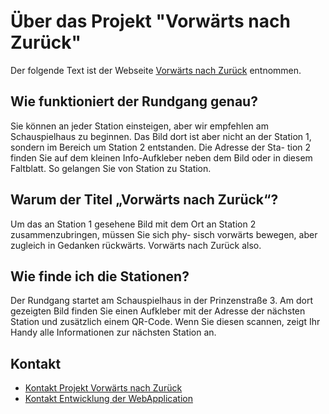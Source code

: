# Über das Projekt "Vorwärts nach Zurück"

Der folgende Text ist der Webseite [Vorwärts nach Zurück] entnommen.

## Wie funktioniert der Rundgang genau?

Sie können an jeder Station einsteigen, aber wir empfehlen am Schauspielhaus zu beginnen. Das Bild
dort ist aber nicht an der Station 1, sondern im Bereich um Station 2 entstanden. Die Adresse der Sta-
tion 2 finden Sie auf dem kleinen Info-Aufkleber neben dem Bild oder in diesem Faltblatt. So gelangen
Sie von Station zu Station.

## Warum der Titel „Vorwärts nach Zurück“?

Um das an Station 1 gesehene Bild mit dem Ort an Station 2 zusammenzubringen, müssen Sie sich phy-
sisch vorwärts bewegen, aber zugleich in Gedanken rückwärts. Vorwärts nach Zurück also.

## Wie finde ich die Stationen?
Der Rundgang startet am Schauspielhaus in der Prinzenstraße 3. Am dort gezeigten Bild finden Sie einen Aufkleber mit 
der Adresse der nächsten Station und zusätzlich einem QR-Code. Wenn Sie diesen scannen, zeigt Ihr Handy alle 
Informationen zur nächsten Station an.

Kontakt
-------

* [Kontakt Projekt Vorwärts nach Zurück](mailto:hi@vonazu.de)
* [Kontakt Entwicklung der WebApplication](mailto:eberius@gmail.com)

[Vorwärts nach Zurück]: https://www.guido-klumpe.de/vorw%C3%A4rts-nach-zur%C3%BCck